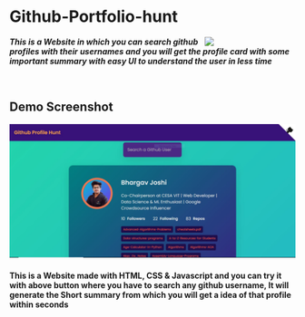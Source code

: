 # Github-Portfolio-hunt

<a href="https://bhargav-joshi.github.io/Github-Portfolio-hunt/"><img src="https://dabuttonfactory.com/button.png?t=Try+Now&f=Ubuntu-Bold&ts=26&tc=fff&tshs=1&tshc=000&hp=35&vp=16&c=round&bgt=gradient&bgc=90f&ebgc=073763" width="160" align="right"></a>

***This is a Website in which you can search github profiles with their***
***usernames and you will get the profile card with some important summary with easy UI to understand the user in less time***

<br>

## Demo Screenshot

<img src="https://raw.githubusercontent.com/bhargav-joshi/Github-Portfolio-hunt/main/demo-screenshot.JPG" width=600>

<h4>This is a Website made with HTML, CSS & Javascript and you can try it with above
button where you have to search any github username, It will generate the Short summary 
from which you will get a idea of that profile within seconds</h4>
